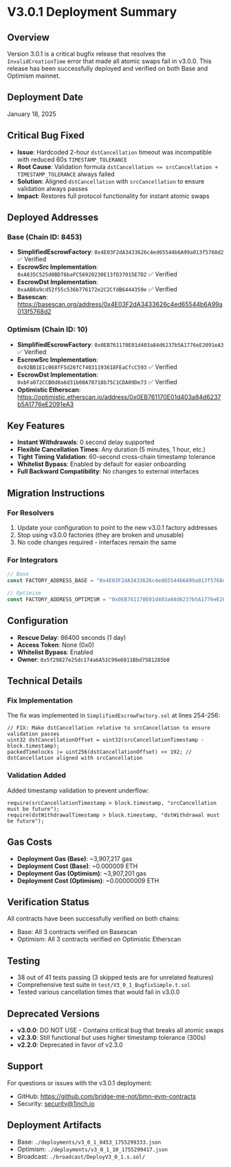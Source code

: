 # V3.0.1 Deployment Summary

## Overview
Version 3.0.1 is a critical bugfix release that resolves the `InvalidCreationTime` error that made all atomic swaps fail in v3.0.0. This release has been successfully deployed and verified on both Base and Optimism mainnet.

## Deployment Date
January 18, 2025

## Critical Bug Fixed
- **Issue**: Hardcoded 2-hour `dstCancellation` timeout was incompatible with reduced 60s `TIMESTAMP_TOLERANCE`
- **Root Cause**: Validation formula `dstCancellation <= srcCancellation + TIMESTAMP_TOLERANCE` always failed
- **Solution**: Aligned `dstCancellation` with `srcCancellation` to ensure validation always passes
- **Impact**: Restores full protocol functionality for instant atomic swaps

## Deployed Addresses

### Base (Chain ID: 8453)
- **SimplifiedEscrowFactory**: `0x4E03F2dA3433626c4ed65544b6A99a013f5768d2` ✅ Verified
- **EscrowSrc Implementation**: `0xA835C525d0BD76baFC56920230E13fD37015E7D2` ✅ Verified
- **EscrowDst Implementation**: `0xaAB8a9cd52f55c536b776172e2C2CfdB6444359e` ✅ Verified
- **Basescan**: https://basescan.org/address/0x4E03F2dA3433626c4ed65544b6A99a013f5768d2

### Optimism (Chain ID: 10)
- **SimplifiedEscrowFactory**: `0x0EB761170E01d403a84d6237b5A1776eE2091eA3` ✅ Verified
- **EscrowSrc Implementation**: `0x92BB1E1c068fF5d26fCf4031193618FEaCfcC593` ✅ Verified
- **EscrowDst Implementation**: `0xbFa072CCB0d0a6d31b00A70718b75C1CDA09De73` ✅ Verified
- **Optimistic Etherscan**: https://optimistic.etherscan.io/address/0x0EB761170E01d403a84d6237b5A1776eE2091eA3

## Key Features
- **Instant Withdrawals**: 0 second delay supported
- **Flexible Cancellation Times**: Any duration (5 minutes, 1 hour, etc.)
- **Tight Timing Validation**: 60-second cross-chain timestamp tolerance
- **Whitelist Bypass**: Enabled by default for easier onboarding
- **Full Backward Compatibility**: No changes to external interfaces

## Migration Instructions

### For Resolvers
1. Update your configuration to point to the new v3.0.1 factory addresses
2. Stop using v3.0.0 factories (they are broken and unusable)
3. No code changes required - interfaces remain the same

### For Integrators
```javascript
// Base
const FACTORY_ADDRESS_BASE = "0x4E03F2dA3433626c4ed65544b6A99a013f5768d2";

// Optimism
const FACTORY_ADDRESS_OPTIMISM = "0x0EB761170E01d403a84d6237b5A1776eE2091eA3";
```

## Configuration
- **Rescue Delay**: 86400 seconds (1 day)
- **Access Token**: None (0x0)
- **Whitelist Bypass**: Enabled
- **Owner**: `0x5f29827e25dc174a6A51C99e6811Bbd7581285b0`

## Technical Details

### Fix Implementation
The fix was implemented in `SimplifiedEscrowFactory.sol` at lines 254-256:
```solidity
// FIX: Make dstCancellation relative to srcCancellation to ensure validation passes
uint32 dstCancellationOffset = uint32(srcCancellationTimestamp - block.timestamp);
packedTimelocks |= uint256(dstCancellationOffset) << 192; // dstCancellation aligned with srcCancellation
```

### Validation Added
Added timestamp validation to prevent underflow:
```solidity
require(srcCancellationTimestamp > block.timestamp, "srcCancellation must be future");
require(dstWithdrawalTimestamp > block.timestamp, "dstWithdrawal must be future");
```

## Gas Costs
- **Deployment Gas (Base)**: ~3,907,217 gas
- **Deployment Cost (Base)**: ~0.000009 ETH
- **Deployment Gas (Optimism)**: ~3,907,201 gas
- **Deployment Cost (Optimism)**: ~0.00000009 ETH

## Verification Status
All contracts have been successfully verified on both chains:
- Base: All 3 contracts verified on Basescan
- Optimism: All 3 contracts verified on Optimistic Etherscan

## Testing
- 38 out of 41 tests passing (3 skipped tests are for unrelated features)
- Comprehensive test suite in `test/V3_0_1_BugfixSimple.t.sol`
- Tested various cancellation times that would fail in v3.0.0

## Deprecated Versions
- **v3.0.0**: DO NOT USE - Contains critical bug that breaks all atomic swaps
- **v2.3.0**: Still functional but uses higher timestamp tolerance (300s)
- **v2.2.0**: Deprecated in favor of v2.3.0

## Support
For questions or issues with the v3.0.1 deployment:
- GitHub: https://github.com/bridge-me-not/bmn-evm-contracts
- Security: security@1inch.io

## Deployment Artifacts
- Base: `./deployments/v3_0_1_8453_1755299333.json`
- Optimism: `./deployments/v3_0_1_10_1755299417.json`
- Broadcast: `./broadcast/DeployV3_0_1.s.sol/`